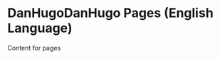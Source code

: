 <!--
 Copyright (C) 2024 Dan Hugo
 
 This file is part of DanHugoDanHugo.github.io.
 
 DanHugoDanHugo.github.io is free software: you can redistribute it and/or modify
 it under the terms of the GNU General Public License as published by
 the Free Software Foundation, either version 3 of the License, or
 (at your option) any later version.
 
 DanHugoDanHugo.github.io is distributed in the hope that it will be useful,
 but WITHOUT ANY WARRANTY; without even the implied warranty of
 MERCHANTABILITY or FITNESS FOR A PARTICULAR PURPOSE.  See the
 GNU General Public License for more details.
 
 You should have received a copy of the GNU General Public License
 along with DanHugoDanHugo.github.io.  If not, see <https://www.gnu.org/licenses/>.
-->

# DanHugoDanHugo Pages (English Language)

Content for pages

